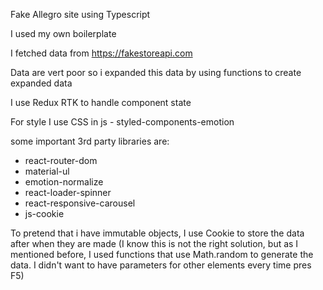 Fake Allegro site using Typescript

I used my own boilerplate

I fetched data from https://fakestoreapi.com

Data are vert poor so i expanded this data by using functions to create expanded data

I use Redux RTK to handle component state

For style I use CSS in js - styled-components-emotion

some important 3rd party libraries are:

- react-router-dom
- material-ul
- emotion-normalize
- react-loader-spinner
- react-responsive-carousel
- js-cookie

To pretend that i have immutable objects, I use Cookie to store the data after when they are made (I know this is not the right solution, but as I mentioned before, I used functions that use Math.random to generate the data. I didn't want to have parameters for other elements every time pres F5)
